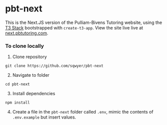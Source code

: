 # pbt-next

This is the Next.JS version of the Pulliam-Bivens Tutoring website, using the [T3 Stack](https://create.t3.gg/) bootstrapped with `create-t3-app`. View the site live live at [next.pbtutoring.com](https://next.pbtutoring.com/).

### To clone locally

1. Clone repository

```
git clone https://github.com/sqwyer/pbt-next
```

2. Navigate to folder

```
cd pbt-next
```

3. Install dependencies

```
npm install
```

4. Create a file in the `pbt-next` folder called `.env`, mimic the contents of `.env.example` but insert values.

